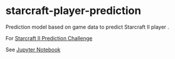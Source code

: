 # starcraft-player-prediction
Prediction model based on game data to predict Starcraft II player .

For [Starcraft II Prediction Challenge](https://www.kaggle.com/c/insa-5if-2018)

See [Jupyter Notebook](https://github.com/hanhdroid/starcraft-player-prediction/blob/master/kernel62170492f6.ipynb)

